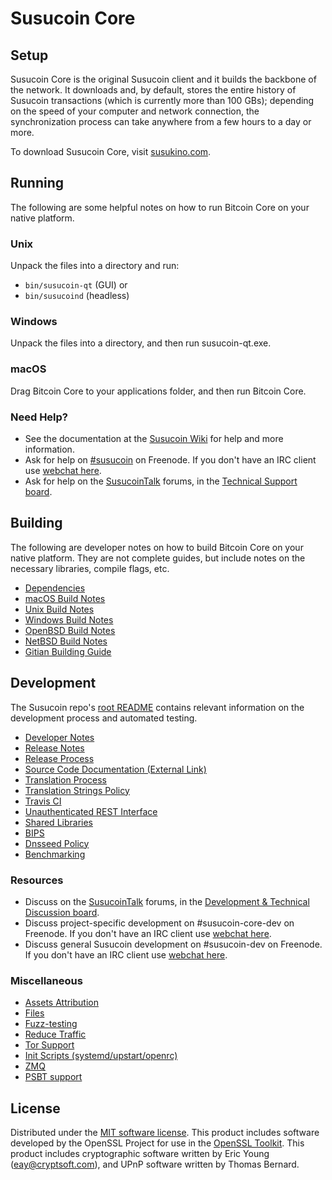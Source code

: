 Susucoin Core
=============

Setup
---------------------
Susucoin Core is the original Susucoin client and it builds the backbone of the network. It downloads and, by default, stores the entire history of Susucoin transactions (which is currently more than 100 GBs); depending on the speed of your computer and network connection, the synchronization process can take anywhere from a few hours to a day or more.

To download Susucoin Core, visit [susukino.com](https://susukino.com/).

Running
---------------------
The following are some helpful notes on how to run Bitcoin Core on your native platform.

### Unix

Unpack the files into a directory and run:

- `bin/susucoin-qt` (GUI) or
- `bin/susucoind` (headless)

### Windows

Unpack the files into a directory, and then run susucoin-qt.exe.

### macOS

Drag Bitcoin Core to your applications folder, and then run Bitcoin Core.

### Need Help?

* See the documentation at the [Susucoin Wiki](https://en.susucoin.it/wiki/Main_Page)
for help and more information.
* Ask for help on [#susucoin](http://webchat.freenode.net?channels=susucoin) on Freenode. If you don't have an IRC client use [webchat here](http://webchat.freenode.net?channels=susucoin).
* Ask for help on the [SusucoinTalk](https://susucointalk.org/) forums, in the [Technical Support board](https://susucointalk.org/index.php?board=4.0).

Building
---------------------
The following are developer notes on how to build Bitcoin Core on your native platform. They are not complete guides, but include notes on the necessary libraries, compile flags, etc.

- [Dependencies](dependencies.md)
- [macOS Build Notes](build-osx.md)
- [Unix Build Notes](build-unix.md)
- [Windows Build Notes](build-windows.md)
- [OpenBSD Build Notes](build-openbsd.md)
- [NetBSD Build Notes](build-netbsd.md)
- [Gitian Building Guide](gitian-building.md)

Development
---------------------
The Susucoin repo's [root README](/README.md) contains relevant information on the development process and automated testing.

- [Developer Notes](developer-notes.md)
- [Release Notes](release-notes.md)
- [Release Process](release-process.md)
- [Source Code Documentation (External Link)](https://dev.visucore.com/susucoin/doxygen/)
- [Translation Process](translation_process.md)
- [Translation Strings Policy](translation_strings_policy.md)
- [Travis CI](travis-ci.md)
- [Unauthenticated REST Interface](REST-interface.md)
- [Shared Libraries](shared-libraries.md)
- [BIPS](bips.md)
- [Dnsseed Policy](dnsseed-policy.md)
- [Benchmarking](benchmarking.md)

### Resources
* Discuss on the [SusucoinTalk](https://susucointalk.org/) forums, in the [Development & Technical Discussion board](https://susucointalk.org/index.php?board=6.0).
* Discuss project-specific development on #susucoin-core-dev on Freenode. If you don't have an IRC client use [webchat here](http://webchat.freenode.net/?channels=susucoin-core-dev).
* Discuss general Susucoin development on #susucoin-dev on Freenode. If you don't have an IRC client use [webchat here](http://webchat.freenode.net/?channels=susucoin-dev).

### Miscellaneous
- [Assets Attribution](assets-attribution.md)
- [Files](files.md)
- [Fuzz-testing](fuzzing.md)
- [Reduce Traffic](reduce-traffic.md)
- [Tor Support](tor.md)
- [Init Scripts (systemd/upstart/openrc)](init.md)
- [ZMQ](zmq.md)
- [PSBT support](psbt.md)

License
---------------------
Distributed under the [MIT software license](/COPYING).
This product includes software developed by the OpenSSL Project for use in the [OpenSSL Toolkit](https://www.openssl.org/). This product includes
cryptographic software written by Eric Young ([eay@cryptsoft.com](mailto:eay@cryptsoft.com)), and UPnP software written by Thomas Bernard.
